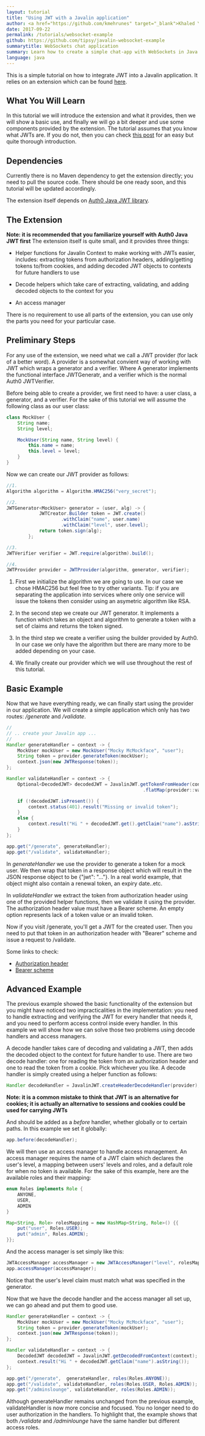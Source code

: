 ```yaml
---
layout: tutorial
title: "Using JWT with a Javalin application"
author: <a href="https://github.com/kmehrunes" target="_blank">Khaled Y.M.</a>
date: 2017-09-22
permalink: /tutorials/websocket-example
github: https://github.com/tipsy/javalin-websocket-example
summarytitle: WebSockets chat application
summary: Learn how to create a simple chat-app with WebSockets in Java
language: java
---
```


This is a simple tutorial on how to integrate JWT into a Javalin application. 
It relies on an extension which can be found [here](https://github.com/kmehrunes/javalin-jwt).

## What You Will Learn
In this tutorial we will introduce the extension and what it provides, then we will 
show a basic use, and finally we will go a bit deeper and use some components 
provided by the extension. The tutorial assumes that you know what JWTs are. If you 
do not, then you can check [this post](https://jwt.io/introduction/) for an easy but 
quite thorough introduction.

## Dependencies
Currently there is no Maven dependency to get the extension directly; you need to 
pull the source code. There should be one ready soon, and this tutorial will be 
updated accordingly.

The extension itself depends on [Auth0 Java JWT library](https://github.com/auth0/java-jwt).

## The Extension
**Note: it is recommended that you familiarize yourself with Auth0 Java JWT first**
The extension itself is quite small, and it provides three things:
- Helper functions for Javalin Context to make working with JWTs easier, 
includes: extracting tokens from authorization headers, adding/getting tokens 
to/from cookies, and adding decoded JWT objects to contexts for future handlers 
to use

- Decode helpers which take care of extracting, validating, and adding decoded 
objects to the context for you

- An access manager

There is no requirement to use all parts of the extension, you can use only 
the parts you need for your particular case.

## Preliminary Steps
For any use of the extension, we need what we call a JWT provider (for lack of
a better word). A provider is a somewhat convient way of working with JWT which 
wraps a generator and a verifier. Where A generator implements the functional 
interface JWTGeneratr, and a verifier which is the normal Auth0 JWTVerifier.

Before being able to create a provider, we first need to have: a user class,
a generator, and a verifier. For the sake of this tutorial we will assume the 
following class as our user class:
```java
class MockUser {
    String name;
    String level;

    MockUser(String name, String level) {
        this.name = name;
        this.level = level;
    }
}
```

Now we can create our JWT provider as follows:
```java
//1.
Algorithm algorithm = Algorithm.HMAC256("very_secret");

//2.
JWTGenerator<MockUser> generator = (user, alg) -> {
            JWTCreator.Builder token = JWT.create()
                    .withClaim("name", user.name)
                    .withClaim("level", user.level);
            return token.sign(alg);
        };

//3.
JWTVerifier verifier = JWT.require(algorithm).build();

//4.
JWTProvider provider = JWTProvider(algorithm, generator, verifier);
```
1) First we initialize the algorithm we are going to use. In our 
case we chose HMAC256 but feel free to try other variants. Tip: 
if you are separating the application into services where only 
one service will issue the tokens then consider using an asymetric 
algorithm like RSA.

2) In the second step we create our JWT generator. It implements 
a function which takes an object and algorithm to generate a token 
with a set of claims and returns the token signed.

3) In the third step we create a verifier using the builder 
provided by Auth0. In our case we only have the algorithm 
but there are many more to be added depending on your case.

4) We finally create our provider which we will use throughout the 
rest of this tutorial.

## Basic Example
Now that we have everything ready, we can finally start using 
the provider in our application. We will create a simple application 
which only has two routes: */generate* and */validate*.

```java
//
// .. create your Javalin app ...
//
Handler generateHandler = context -> {
    MockUser mockUser = new MockUser("Mocky McMockface", "user");
    String token = provider.generateToken(mockUser);
    context.json(new JWTResponse(token));
};

Handler validateHandler = context -> {
    Optional<DecodedJWT> decodedJWT = JavalinJWT.getTokenFromHeader(context)
                                                  .flatMap(provider::validateToken);

    if (!decodedJWT.isPresent()) {
        context.status(401).result("Missing or invalid token");
    }
    else {
        context.result("Hi " + decodedJWT.get().getClaim("name").asString());
    }
};

app.get("/generate", generateHandler);
app.get("/validate", validateHandler);
```

In *generateHandler* we use the provider to generate a token for a mock user.
We then wrap that token in a response object which will result in the JSON 
response object to be {"jwt": "..."}. In a real world example, that object 
might also contain a renewal token, an expiry date..etc.

In *validateHandler* we extract the token from authorization header using 
one of the provided helper functions, then we validate it using the provider.
The authorization header value must have a Bearer scheme. An empty option
represents lack of a token value or an invalid token.

Now if you visit /generate, you'll get a JWT for the created user. Then you 
need to put that token in an authorization header with "Bearer" scheme and 
issue a request to /validate.

Some links to check:
- [Authorization header](https://developer.mozilla.org/en-US/docs/Web/HTTP/Headers/Authorization)
- [Bearer scheme](https://tools.ietf.org/html/rfc6750)

## Advanced Example
The previous example showed the basic functionality of the extension but you 
might have noticed two impracticalities in the implementation: you need to 
handle extracting and verifying the JWT for every handler that needs it, and 
you need to perform access control inside every handler. In this example we 
will show how we can solve those two problems using decode handlers and access 
managers.

A decode handler takes care of decoding and validating a JWT, then adds 
the decoded object to the context for future handler to use. There are two 
decode handler: one for reading the token from an authorization header 
and one to read the token from a cookie. Pick whichever you like. 
A decode handler is simply created using a helper function as follows:
```java
Handler decodeHandler = JavalinJWT.createHeaderDecodeHandler(provider);
```
**Note: it is a common mistake to think that JWT is an alternative for cookies; 
it is actually an alternative to sessions and cookies could be used for carrying 
JWTs**

And should be added as a *before* handler, whether globally or to certain paths. In this example we set it globally:
```java
app.before(decodeHandler);
```

We will then use an access manager to handle access management. An access manager 
requires the name of a JWT claim which declares the user's level, a mapping between 
users' levels and roles, and a default role for when no token is available. For the 
sake of this example, here are the available roles and their mapping:
```java
enum Roles implements Role {
    ANYONE,
    USER,
    ADMIN
}

Map<String, Role> rolesMapping = new HashMap<String, Role>() {{
    put("user", Roles.USER);
    put("admin", Roles.ADMIN);
}};
```
And the access manager is set simply like this:
```java
JWTAccessManager accessManager = new JWTAccessManager("level", rolesMapping, Roles.ANYONE);
app.accessManager(accessManager);
```
Notice that the user's level claim must match what was specified in the generator.

Now that we have the decode handler and the access manager all set up, we can go 
ahead and put them to good use.

```java
Handler generateHandler = context -> {
    MockUser mockUser = new MockUser("Mocky McMockface", "user");
    String token = provider.generateToken(mockUser);
    context.json(new JWTResponse(token));
};

Handler validateHandler = context -> {
    DecodedJWT decodedJWT = JavalinJWT.getDecodedFromContext(context);
    context.result("Hi " + decodedJWT.getClaim("name").asString());
};

app.get("/generate",  generateHandler, roles(Roles.ANYONE));
app.get("/validate", validateHandler, roles(Roles.USER, Roles.ADMIN));
app.get("/adminslounge", validateHandler, roles(Roles.ADMIN));
```

Although generateHandler remains unchanged from the previous example, validateHandler 
is now more concise and focused. You no longer need to do user authorization in the 
handlers. To highlight that, the example shows that both */validate* and */adminlounge* 
have the same handler but different access roles.
